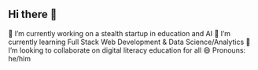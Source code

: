 ## Hi there 👋
🔭 I’m currently working on a stealth startup in education and AI
🌱 I’m currently learning Full Stack Web Development & Data Science/Analytics
👯 I’m looking to collaborate on digital literacy education for all
😄 Pronouns: he/him

<!--
**babakbani/babakbani** is a ✨ _special_ ✨ repository because its `README.md` (this file) appears on your GitHub profile.

Here are some ideas to get you started:

- 🔭 I’m currently working on ...
- 🌱 I’m currently learning ...
- 👯 I’m looking to collaborate on ...
- 🤔 I’m looking for help with ...
- 💬 Ask me about ...
- 📫 How to reach me: ...
- 😄 Pronouns: ...
- ⚡ Fun fact: ...
-->
